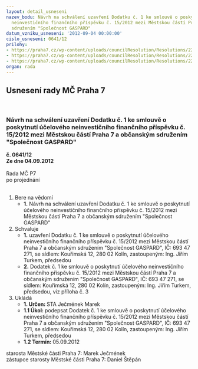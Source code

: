 ```yaml
---
layout: detail_usneseni
nazev_bodu: Návrh na schválení uzavření Dodatku č. 1 ke smlouvě o poskytnutí účelového
  neinvestičního finančního příspěvku č. 15/2012 mezi Městskou částí Praha 7 a občanským
  sdružením "Společnost GASPARD"
datum_vzniku_usneseni: '2012-09-04 00:00:00'
cislo_usneseni: 0641/12
prilohy:
- https://praha7.cz/wp-content/uploads/councilResolution/Resolutions/22549/47-12-usneseni_zmc_scvalene_granty_2012.doc
- https://praha7.cz/wp-content/uploads/councilResolution/Resolutions/22549/47-12-grantova_smlouva_c15_gaspard_letni_letna_2012.pdf
- https://praha7.cz/wp-content/uploads/councilResolution/Resolutions/22549/47-12-dodatek_c_1_ke_smlouve_c_15.doc
organ: rada
---
```

<div id="ucUsn_pList" class="usn">
	<span><h2>Usnesení rady MČ Praha 7 </h2>
<br></span><div class="standBody">
<span><h3>Návrh na schválení uzavření Dodatku č. 1 ke smlouvě o poskytnutí účelového neinvestičního finančního příspěvku č. 15/2012 mezi Městskou částí Praha 7 a občanským sdružením "Společnost GASPARD"</h3></span><div class="center">
		<strong>č. 0641/12</strong><br>
	</div>
<div class="center">
		<strong>Ze dne 04.09.2012</strong><br><br>
	</div>Rada MČ P7<br> po projednání<br><br><ol>
<li>Bere na vědomí<ul><li>
<strong>1.</strong> Návrh na schválení uzavření Dodatku č. 1 ke smlouvě o poskytnutí účelového neinvestičního finančního příspěvku č. 15/2012 mezi Městskou částí Praha 7 a občanským sdružením "Společnost GASPARD"</li></ul>
</li>
<li>Schvaluje<ul>
<li>
<strong>1.</strong> uzavření Dodatku č. 1 ke smlouvě o poskytnutí účelového neinvestičního finančního příspěvku č. 15/2012 mezi Městskou částí Praha 7 a občanským sdružením "Společnost GASPARD", IČ: 693 47 271, se sídlem: Kouřimská 12, 280 02 Kolín, zastoupeným: Ing. Jiřím Turkem, předsedou</li>
<li>
<strong>2.</strong> Dodatek č. 1 ke smlouvě o poskytnutí účelového neinvestičního finančního příspěvku č. 15/2012 mezi Městskou částí Praha 7 a občanským sdružením "Společnost GASPARD", IČ: 693 47 271, se sídlem: Kouřimská 12, 280 02 Kolín, zastoupeným: Ing. Jiřím Turkem, předsedou, viz příloha č. 3           </li>
</ul>
</li>
<li>Ukládá<ul>
<li>
<strong>1. Určen: </strong>STA Ječmének Marek</li>
<li>
<strong>1.1 Úkol: </strong>podepsat Dodatek č. 1 ke smlouvě o poskytnutí účelového neinvestičního finančního příspěvku č. 15/2012 mezi Městskou částí Praha 7 a občanským sdružením "Společnost GASPARD", IČ: 693 47 271, se sídlem: Kouřimská 12, 280 02 Kolín, zastoupeným: Ing. Jiřím Turkem, předsedou</li>
<li>
<strong>1.2 Termín: </strong>05.09.2012</li>
</ul>
</li>
</ol>starosta Městské části Praha 7: Marek Ječmének<br>zástupce starosty Městské části Praha 7: Daniel Štěpán 
</div>
</div>